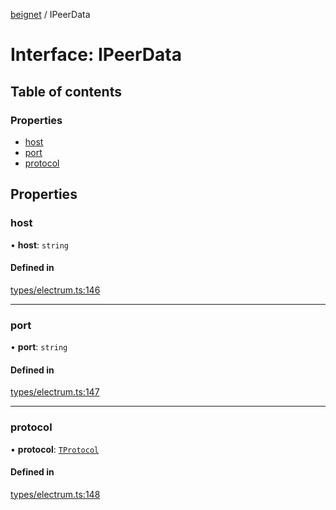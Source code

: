 [beignet](../README.md) / IPeerData

# Interface: IPeerData

## Table of contents

### Properties

- [host](IPeerData.md#host)
- [port](IPeerData.md#port)
- [protocol](IPeerData.md#protocol)

## Properties

### host

• **host**: `string`

#### Defined in

[types/electrum.ts:146](https://github.com/synonymdev/beignet/blob/05d5011/src/types/electrum.ts#L146)

___

### port

• **port**: `string`

#### Defined in

[types/electrum.ts:147](https://github.com/synonymdev/beignet/blob/05d5011/src/types/electrum.ts#L147)

___

### protocol

• **protocol**: [`TProtocol`](../README.md#tprotocol)

#### Defined in

[types/electrum.ts:148](https://github.com/synonymdev/beignet/blob/05d5011/src/types/electrum.ts#L148)

